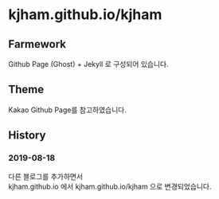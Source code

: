 kjham.github.io/kjham
==============

## Farmework  
Github Page (Ghost) + Jekyll 로 구성되어 있습니다.

## Theme  
Kakao Github Page를 참고하였습니다.

## History  
### 2019-08-18  
다른 블로그를 추가하면서  
kjham.github.io 에서 kjham.github.io/kjham 으로 변경되었습니다.
